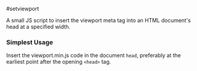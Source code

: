 #setviewport

A small JS script to insert the viewport meta tag into an HTML document's head at a specified width.

### Simplest Usage

Insert the viewport.min.js code in the document `head`, preferably at the earliest point after the opening `<head>` tag.


